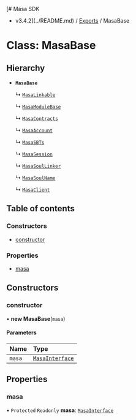 [# Masa SDK
 - v3.4.2](../README.md) / [Exports](../modules.md) / MasaBase

# Class: MasaBase

## Hierarchy

- **`MasaBase`**

  ↳ [`MasaLinkable`](MasaLinkable.md)

  ↳ [`MasaModuleBase`](MasaModuleBase.md)

  ↳ [`MasaContracts`](MasaContracts.md)

  ↳ [`MasaAccount`](MasaAccount.md)

  ↳ [`MasaSBTs`](MasaSBTs.md)

  ↳ [`MasaSession`](MasaSession.md)

  ↳ [`MasaSoulLinker`](MasaSoulLinker.md)

  ↳ [`MasaSoulName`](MasaSoulName.md)

  ↳ [`MasaClient`](MasaClient.md)

## Table of contents

### Constructors

- [constructor](MasaBase.md#constructor)

### Properties

- [masa](MasaBase.md#masa)

## Constructors

### constructor

• **new MasaBase**(`masa`)

#### Parameters

| Name | Type |
| :------ | :------ |
| `masa` | [`MasaInterface`](../interfaces/MasaInterface.md) |

## Properties

### masa

• `Protected` `Readonly` **masa**: [`MasaInterface`](../interfaces/MasaInterface.md)
